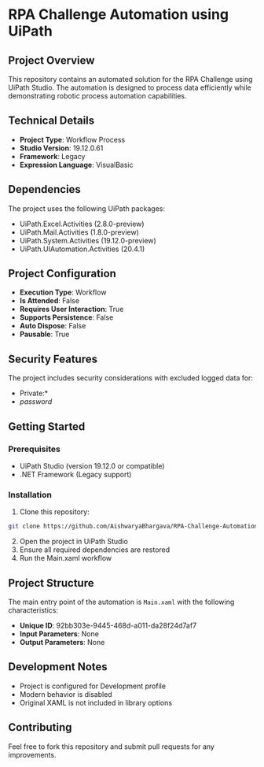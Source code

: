# RPA Challenge Automation using UiPath

## Project Overview
This repository contains an automated solution for the RPA Challenge using UiPath Studio. The automation is designed to process data efficiently while demonstrating robotic process automation capabilities.

## Technical Details
- **Project Type**: Workflow Process
- **Studio Version**: 19.12.0.61
- **Framework**: Legacy
- **Expression Language**: VisualBasic

## Dependencies
The project uses the following UiPath packages:
- UiPath.Excel.Activities (2.8.0-preview)
- UiPath.Mail.Activities (1.8.0-preview)
- UiPath.System.Activities (19.12.0-preview)
- UiPath.UIAutomation.Activities (20.4.1)

## Project Configuration
- **Execution Type**: Workflow
- **Is Attended**: False
- **Requires User Interaction**: True
- **Supports Persistence**: False
- **Auto Dispose**: False
- **Pausable**: True

## Security Features
The project includes security considerations with excluded logged data for:
- Private:*
- *password*

## Getting Started

### Prerequisites
- UiPath Studio (version 19.12.0 or compatible)
- .NET Framework (Legacy support)

### Installation
1. Clone this repository:
```bash
git clone https://github.com/AishwaryaBhargava/RPA-Challenge-Automation-using-UiPath.git
```
2. Open the project in UiPath Studio
3. Ensure all required dependencies are restored
4. Run the Main.xaml workflow

## Project Structure
The main entry point of the automation is `Main.xaml` with the following characteristics:
- **Unique ID**: 92bb303e-9445-468d-a011-da28f24d7af7
- **Input Parameters**: None
- **Output Parameters**: None

## Development Notes
- Project is configured for Development profile
- Modern behavior is disabled
- Original XAML is not included in library options

## Contributing
Feel free to fork this repository and submit pull requests for any improvements.
